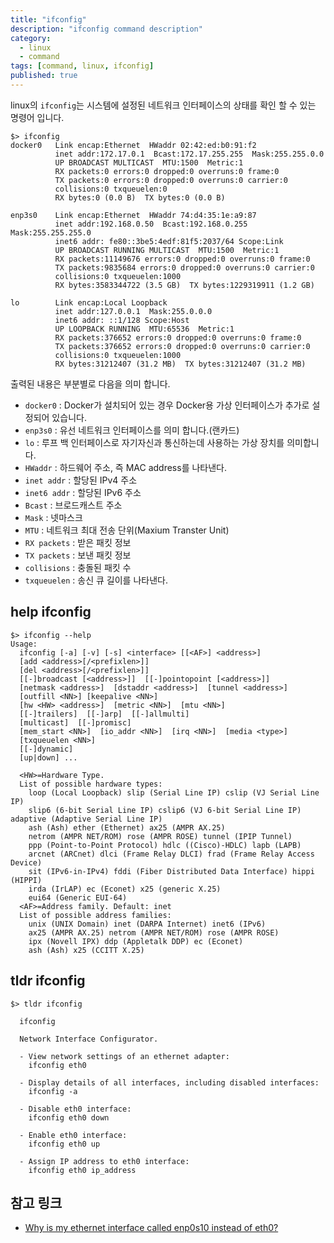 ```yaml
---
title: "ifconfig"
description: "ifconfig command description"
category:
  - linux
  - command
tags: [command, linux, ifconfig]
published: true 
---
```


linux의 `ifconfig`는 시스템에 설정된 네트워크 인터페이스의 상태를 확인 할 수 있는 명령어 입니다.


```shell
$> ifconfig
docker0   Link encap:Ethernet  HWaddr 02:42:ed:b0:91:f2  
          inet addr:172.17.0.1  Bcast:172.17.255.255  Mask:255.255.0.0
          UP BROADCAST MULTICAST  MTU:1500  Metric:1
          RX packets:0 errors:0 dropped:0 overruns:0 frame:0
          TX packets:0 errors:0 dropped:0 overruns:0 carrier:0
          collisions:0 txqueuelen:0 
          RX bytes:0 (0.0 B)  TX bytes:0 (0.0 B)

enp3s0    Link encap:Ethernet  HWaddr 74:d4:35:1e:a9:87  
          inet addr:192.168.0.50  Bcast:192.168.0.255  Mask:255.255.255.0
          inet6 addr: fe80::3be5:4edf:81f5:2037/64 Scope:Link
          UP BROADCAST RUNNING MULTICAST  MTU:1500  Metric:1
          RX packets:11149676 errors:0 dropped:0 overruns:0 frame:0
          TX packets:9835684 errors:0 dropped:0 overruns:0 carrier:0
          collisions:0 txqueuelen:1000 
          RX bytes:3583344722 (3.5 GB)  TX bytes:1229319911 (1.2 GB)

lo        Link encap:Local Loopback  
          inet addr:127.0.0.1  Mask:255.0.0.0
          inet6 addr: ::1/128 Scope:Host
          UP LOOPBACK RUNNING  MTU:65536  Metric:1
          RX packets:376652 errors:0 dropped:0 overruns:0 frame:0
          TX packets:376652 errors:0 dropped:0 overruns:0 carrier:0
          collisions:0 txqueuelen:1000 
          RX bytes:31212407 (31.2 MB)  TX bytes:31212407 (31.2 MB)
```

출력된 내용은 부분별로 다음을 의미 합니다.

  - `docker0`    : Docker가 설치되어 있는 경우 Docker용 가상 인터페이스가 추가로 설정되어 있습니다. 
  - `enp3s0`     : 유선 네트워크 인터페이스를 의미 합니다.(랜카드)
  - `lo`         : 루프 백 인터페이스로 자기자신과 통신하는데 사용하는 가상 장치를 의미합니다.
  - `HWaddr`     : 하드웨어 주소, 즉 MAC address를 나타낸다.
  - `inet addr`  : 할당된 IPv4 주소
  - `inet6 addr` : 할당된 IPv6 주소
  - `Bcast`      : 브로드캐스트 주소
  - `Mask`       : 넷마스크
  - `MTU`        : 네트워크 최대 전송 단위(Maxium Transter Unit)
  - `RX packets` : 받은 패킷 정보
  - `TX packets` : 보낸 패킷 정보
  - `collisions` : 충돌된 패킷 수
  - `txqueuelen` : 송신 큐 길이를 나타낸다.


## help ifconfig

```shell
$> ifconfig --help
Usage:
  ifconfig [-a] [-v] [-s] <interface> [[<AF>] <address>]
  [add <address>[/<prefixlen>]]
  [del <address>[/<prefixlen>]]
  [[-]broadcast [<address>]]  [[-]pointopoint [<address>]]
  [netmask <address>]  [dstaddr <address>]  [tunnel <address>]
  [outfill <NN>] [keepalive <NN>]
  [hw <HW> <address>]  [metric <NN>]  [mtu <NN>]
  [[-]trailers]  [[-]arp]  [[-]allmulti]
  [multicast]  [[-]promisc]
  [mem_start <NN>]  [io_addr <NN>]  [irq <NN>]  [media <type>]
  [txqueuelen <NN>]
  [[-]dynamic]
  [up|down] ...

  <HW>=Hardware Type.
  List of possible hardware types:
    loop (Local Loopback) slip (Serial Line IP) cslip (VJ Serial Line IP) 
    slip6 (6-bit Serial Line IP) cslip6 (VJ 6-bit Serial Line IP) adaptive (Adaptive Serial Line IP) 
    ash (Ash) ether (Ethernet) ax25 (AMPR AX.25) 
    netrom (AMPR NET/ROM) rose (AMPR ROSE) tunnel (IPIP Tunnel) 
    ppp (Point-to-Point Protocol) hdlc ((Cisco)-HDLC) lapb (LAPB) 
    arcnet (ARCnet) dlci (Frame Relay DLCI) frad (Frame Relay Access Device) 
    sit (IPv6-in-IPv4) fddi (Fiber Distributed Data Interface) hippi (HIPPI) 
    irda (IrLAP) ec (Econet) x25 (generic X.25) 
    eui64 (Generic EUI-64) 
  <AF>=Address family. Default: inet
  List of possible address families:
    unix (UNIX Domain) inet (DARPA Internet) inet6 (IPv6) 
    ax25 (AMPR AX.25) netrom (AMPR NET/ROM) rose (AMPR ROSE) 
    ipx (Novell IPX) ddp (Appletalk DDP) ec (Econet) 
    ash (Ash) x25 (CCITT X.25)
```

## tldr ifconfig

```shell
$> tldr ifconfig

  ifconfig

  Network Interface Configurator.

  - View network settings of an ethernet adapter:
    ifconfig eth0

  - Display details of all interfaces, including disabled interfaces:
    ifconfig -a

  - Disable eth0 interface:
    ifconfig eth0 down

  - Enable eth0 interface:
    ifconfig eth0 up

  - Assign IP address to eth0 interface:
    ifconfig eth0 ip_address
```

## 참고 링크
* [Why is my ethernet interface called enp0s10 instead of eth0?][1]

[1]: hhttps://unix.stackexchange.com/questions/134483/why-is-my-ethernet-interface-called-enp0s10-instead-of-eth0 "Why is my ethernet interface called enp0s10 instead of eth0?"
